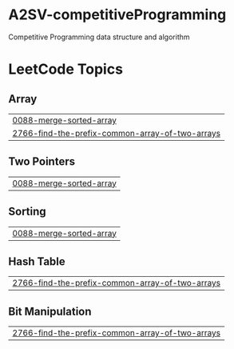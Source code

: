 # A2SV-competitiveProgramming
Competitive Programming data structure and algorithm 

<!---LeetCode Topics Start-->
# LeetCode Topics
## Array
|  |
| ------- |
| [0088-merge-sorted-array](https://github.com/Tesfamariam-21/A2SV--CompetitiveProgramming/tree/master/0088-merge-sorted-array) |
| [2766-find-the-prefix-common-array-of-two-arrays](https://github.com/Tesfamariam-21/A2SV--CompetitiveProgramming/tree/master/2766-find-the-prefix-common-array-of-two-arrays) |
## Two Pointers
|  |
| ------- |
| [0088-merge-sorted-array](https://github.com/Tesfamariam-21/A2SV--CompetitiveProgramming/tree/master/0088-merge-sorted-array) |
## Sorting
|  |
| ------- |
| [0088-merge-sorted-array](https://github.com/Tesfamariam-21/A2SV--CompetitiveProgramming/tree/master/0088-merge-sorted-array) |
## Hash Table
|  |
| ------- |
| [2766-find-the-prefix-common-array-of-two-arrays](https://github.com/Tesfamariam-21/A2SV--CompetitiveProgramming/tree/master/2766-find-the-prefix-common-array-of-two-arrays) |
## Bit Manipulation
|  |
| ------- |
| [2766-find-the-prefix-common-array-of-two-arrays](https://github.com/Tesfamariam-21/A2SV--CompetitiveProgramming/tree/master/2766-find-the-prefix-common-array-of-two-arrays) |
<!---LeetCode Topics End-->